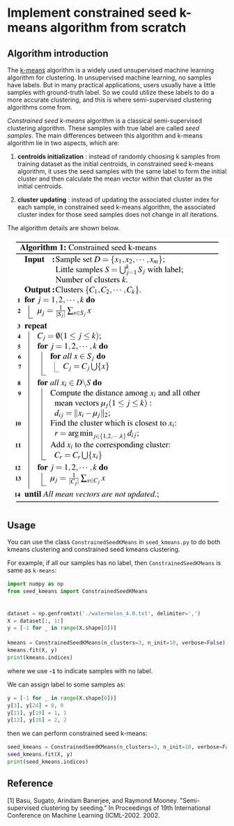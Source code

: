 # Implement constrained seed k-means algorithm from scratch

## Algorithm introduction
The [k-means](https://en.wikipedia.org/wiki/K-means_clustering) algorithm is a widely used unsupervised machine learning algorithm for clustering. In unsupervised machine learning, no samples have labels. But in many practical applications, users usually have a little samples with ground-truth label. So we could utilize these labels to do a more accurate clustering, and this is where semi-supervised clustering algorithms come from. 

*Constrained seed k-means* algorithm is a classical semi-supervised clustering algorithm. These samples with true label are called *seed samples*. The main differences between this algorithm and k-means algorithm lie in two aspects, which are:

1. **centroids initialization** : instead of randomly choosing k samples from training dataset as the initial centroids, in constrained seed k-means algorithm, it uses the seed samples with the same label to form the initial cluster and then calculate the mean vector within that cluster as the initial centroids. 

2. **cluster updating** : instead of updating the associated cluster index for each sample, in constrained seed k-means algorithm, the associated cluster index for those seed samples does not change in all iterations. 

The algorithm details are shown below.

![lgo](./figures/algo.png)


## Usage 
You can use the class `ConstrainedSeedKMeans` in `seed_kmeans.py` to do both kmeans clustering and constrained seed kmeans clustering.

For example, if all our samples has no label, then `ConstrainedSeedKMeans` is same as `k-means`:

``` python
import numpy as np
from seed_kmeans import ConstrainedSeedKMeans


dataset = np.genfromtxt('./watermelon_4.0.txt', delimiter=',')
X = dataset[:, 1:]
y = [-1 for _ in range(X.shape[0])]

kmeans = ConstrainedSeedKMeans(n_clusters=3, n_init=10, verbose=False)
kmeans.fit(X, y)
print(kmeans.indices)
```
where we use **`-1`** to indicate samples with no label. 

We can assign label to some samples as:
``` python
y = [-1 for _ in range(X.shape[0])]
y[3], y[24] = 0, 0
y[11], y[19] = 1, 1
y[13], y[16] = 2, 2
```
then we can perform constrained seed k-means:

``` python
seed_kmeans = ConstrainedSeedKMeans(n_clusters=3, n_init=10, verbose=False)
seed_kmeans.fit(X, y)
print(seed_kmeans.indices)
```


## Reference
[1] Basu, Sugato, Arindam Banerjee, and Raymond Mooney. "Semi-supervised clustering by seeding." In Proceedings of 19th International Conference on Machine Learning (ICML-2002. 2002.

